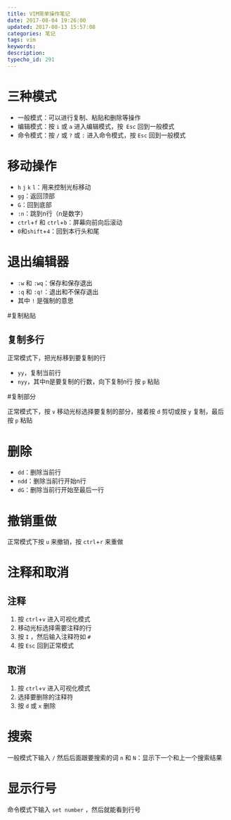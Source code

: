 ```yaml
---
title: VIM简单操作笔记
date: 2017-08-04 19:26:00
updated: 2017-08-13 15:57:08
categories: 笔记
tags: vim
keywords:
description:
typecho_id: 291
---
```




# 三种模式

- 一般模式：可以进行复制、粘贴和删除等操作
- 编辑模式：按 `i` 或 `a` 进入编辑模式，按` Esc` 回到一般模式
- 命令模式：按 `/` 或 `?` 或 `:` 进入命令模式，按 `Esc` 回到一般模式


<!--more-->


# 移动操作

- `h` `j` `k` `l`：用来控制光标移动
- `gg`：返回顶部
- `G`：回到底部
- `:n`：跳到n行（n是数字）
- `ctrl`+`f` 和 `ctrl`+`b`：屏幕向前向后滚动
- `0`和`shift`+`4`：回到本行头和尾
# 退出编辑器

- `:w` 和 `:wq`：保存和保存退出
- `:q` 和 `:q!`：退出和不保存退出
- 其中 `!` 是强制的意思

#复制粘贴

## 复制多行

正常模式下，把光标移到要复制的行

- `yy`，复制当前行
- `nyy`，其中n是要复制的行数，向下复制n行
按 `p` 粘贴

#复制部分

正常模式下，按 `v` 移动光标选择要复制的部分，接着按 `d` 剪切或按 `y` 复制，最后按 `p` 粘贴

# 删除

- `dd`：删除当前行
- `ndd`：删除当前行开始n行
- `dG`：删除当前行开始至最后一行
# 撤销重做

正常模式下按 `u` 来撤销，按 `ctrl`+`r` 来重做

# 注释和取消

## 注释

1. 按 `ctrl`+`v` 进入可视化模式
2. 移动光标选择需要注释的行
3. 按 `I` ，然后输入注释符如 `#`
4. 按 `Esc` 回到正常模式
## 取消

1. 按 `ctrl`+`v` 进入可视化模式
2. 选择要删除的注释符
3. 按 `d` 或 `x` 删除
# 搜索

一般模式下输入 `/` 然后后面跟要搜索的词
`n` 和 `N`：显示下一个和上一个搜索结果

# 显示行号

命令模式下输入 `set number` ，然后就能看到行号